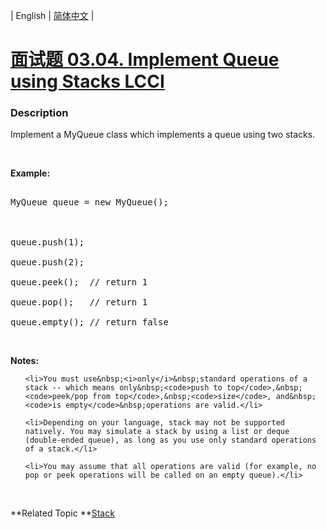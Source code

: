 | English | [简体中文](README.md) |

# [面试题 03.04. Implement Queue using Stacks LCCI](https://leetcode-cn.com/problems/implement-queue-using-stacks-lcci)
 ### Description
<p>Implement a MyQueue class which implements a queue using two stacks.</p>
&nbsp;

<p><strong>Example: </strong></p>

<pre>
MyQueue queue = new MyQueue();

queue.push(1);
queue.push(2);
queue.peek();  // return 1
queue.pop();   // return 1
queue.empty(); // return false</pre>

<p>&nbsp;</p>

<p><b>Notes:</b></p>

<ul>
	<li>You must use&nbsp;<i>only</i>&nbsp;standard operations of a stack -- which means only&nbsp;<code>push to top</code>,&nbsp;<code>peek/pop from top</code>,&nbsp;<code>size</code>, and&nbsp;<code>is empty</code>&nbsp;operations are valid.</li>
	<li>Depending on your language, stack may not be supported natively. You may simulate a stack by using a list or deque (double-ended queue), as long as you use only standard operations of a stack.</li>
	<li>You may assume that all operations are valid (for example, no pop or peek operations will be called on an empty queue).</li>
</ul>

<p>&nbsp;</p>

**Related Topic	**[Stack](https://leetcode-cn.com/tag/stack) 